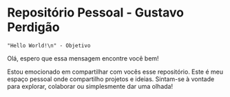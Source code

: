 # Repositório Pessoal - Gustavo Perdigão

`"Hello World!\n" - Objetivo`

Olá, espero que essa mensagem encontre você bem! 

Estou emocionado em compartilhar com vocês esse repositório. Este é meu espaço pessoal onde compartilho projetos e ideias. Sintam-se à vontade para explorar, colaborar ou simplesmente dar uma olhada!
